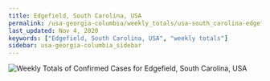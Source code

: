 ```yaml
---
title: Edgefield, South Carolina, USA
permalink: /usa-georgia-columbia/weekly_totals/usa-south_carolina-edgefield-weekly_totals.html
last_updated: Nov 4, 2020
keywords: ["Edgefield, South Carolina, USA", "weekly totals"]
sidebar: usa-georgia-columbia_sidebar
---
```


![Weekly Totals of Confirmed Cases for Edgefield, South Carolina, USA](/covid_tracker/images/graphs/usa-south_carolina-edgefield-weekly_totals_graph.png)
